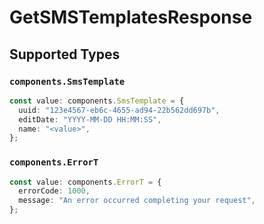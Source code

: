 # GetSMSTemplatesResponse


## Supported Types

### `components.SmsTemplate`

```typescript
const value: components.SmsTemplate = {
  uuid: "123e4567-eb6c-4655-ad94-22b562dd697b",
  editDate: "YYYY-MM-DD HH:MM:SS",
  name: "<value>",
};
```

### `components.ErrorT`

```typescript
const value: components.ErrorT = {
  errorCode: 1000,
  message: "An error occurred completing your request",
};
```

